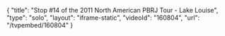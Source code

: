 {
    "title": "Stop #14 of the 2011 North American PBRJ Tour - Lake Louise",
    "type": "solo",
    "layout": "iframe-static",
    "videoId": "160804",
    "url": "\/tvpembed\/160804"
}